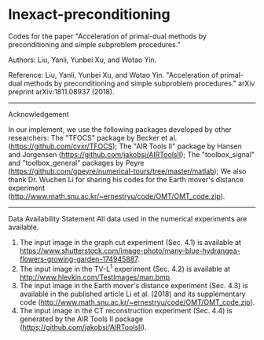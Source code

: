 # Inexact-preconditioning

Codes for the paper "Acceleration of primal-dual methods by preconditioning and simple subproblem procedures."

Authors: 
Liu, Yanli, Yunbei Xu, and Wotao Yin. 

Reference: 
Liu, Yanli, Yunbei Xu, and Wotao Yin. "Acceleration of primal-dual methods by preconditioning and simple subproblem procedures." arXiv preprint arXiv:1811.08937 (2018).

***************************************************
Acknowledgement

In our implement, we use the following packages developed by other researchers:
The "TFOCS" package by Becker et al. (https://github.com/cvxr/TFOCS);
The "AIR Tools II" package by Hansen and Jorgensen (https://github.com/jakobsj/AIRToolsII);
The "toolbox_signal" and "toolbox_general" packages by Peyre (https://github.com/gpeyre/numerical-tours/tree/master/matlab);
We also thank Dr. Wuchen Li for sharing his codes for the Earth mover's distance experiment (http://www.math.snu.ac.kr/~ernestryu/code/OMT/OMT_code.zip).

****************************************************

Data Availability Statement
All data used in the numerical experiments are available.
1. The input image in the graph cut experiment (Sec. 4.1) is available at https://www.shutterstock.com/image-photo/many-blue-hydrangea-flowers-growing-garden-174945887.
2. The input image in the TV-L$^1$ experiment (Sec. 4.2) is available at http://www.hlevkin.com/TestImages/man.bmp.
3. The input image in the Earth mover's distance experiment (Sec. 4.3) is available in the published article Li et al. (2018) and its supplementary code (http://www.math.snu.ac.kr/~ernestryu/code/OMT/OMT_code.zip).
4. The input image in the CT reconstruction experiment (Sec. 4.4) is generated by the AIR Tools II package (https://github.com/jakobsj/AIRToolsII).
